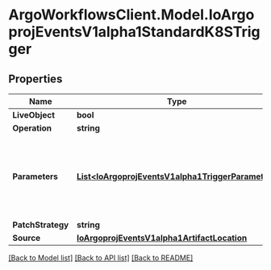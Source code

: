 # ArgoWorkflowsClient.Model.IoArgoprojEventsV1alpha1StandardK8STrigger

## Properties

Name | Type | Description | Notes
------------ | ------------- | ------------- | -------------
**LiveObject** | **bool** |  | [optional] 
**Operation** | **string** |  | [optional] 
**Parameters** | [**List&lt;IoArgoprojEventsV1alpha1TriggerParameter&gt;**](IoArgoprojEventsV1alpha1TriggerParameter.md) | Parameters is the list of parameters that is applied to resolved K8s trigger object. | [optional] 
**PatchStrategy** | **string** |  | [optional] 
**Source** | [**IoArgoprojEventsV1alpha1ArtifactLocation**](IoArgoprojEventsV1alpha1ArtifactLocation.md) |  | [optional] 

[[Back to Model list]](../README.md#documentation-for-models) [[Back to API list]](../README.md#documentation-for-api-endpoints) [[Back to README]](../README.md)

